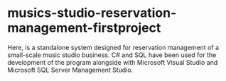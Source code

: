 # musics-studio-reservation-management-firstproject
Here, is a standalone system designed for reservation management of a small-scale music studio business. C# and SQL have been used for the development of the program alongside with Microsoft Visual Studio and Microsoft SQL Server Management Studio.
